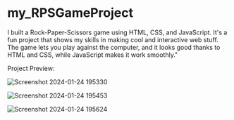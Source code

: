 # my_RPSGameProject
I built a Rock-Paper-Scissors game using HTML, CSS, and JavaScript. It's a fun project that shows my skills in making cool and interactive web stuff. The game lets you play against the computer, and it looks good thanks to HTML and CSS, while JavaScript makes it work smoothly."

Project Preview:

![Screenshot 2024-01-24 195330](https://github.com/jayantashish/my_RPSGameProject/assets/84563586/157a4e71-855e-40e2-a55a-478bffd3cd4b)

![Screenshot 2024-01-24 195453](https://github.com/jayantashish/my_RPSGameProject/assets/84563586/6c5a9df1-9508-40e0-87d1-9df900c6546f)

![Screenshot 2024-01-24 195624](https://github.com/jayantashish/my_RPSGameProject/assets/84563586/13532bab-9f07-464c-ac5f-e3a8a1ea6d6b)

